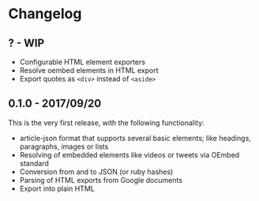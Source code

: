 # Changelog

## ? - WIP
- Configurable HTML element exporters
- Resolve oembed elements in HTML export
- Export quotes as `<div>` instead of `<aside>`

## 0.1.0 - 2017/09/20
This is the very first release, with the following functionality:
- article-json format that supports several basic elements; like headings, 
  paragraphs, images or lists
- Resolving of embedded elements like videos or tweets via OEmbed standard
- Conversion from and to JSON (or ruby hashes)
- Parsing of HTML exports from Google documents
- Export into plain HTML
